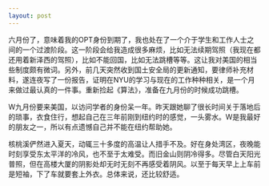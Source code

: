 ```yaml
---
layout: post
---
```

六月份了，意味着我的OPT身份到期了，我也处在了一个介于学生和工作人士之间的一个过渡阶段。这一阶段会给我造成很多麻烦，比如无法续期驾照（我现在都还用着新泽西的驾照），比如不能回国，比如无法跳槽等等。这让我对美国的相当些制度颇有微词。另外，前几天突然收到国土安全局的更新通知，要律师补充材料，遂连夜写了一份报告，证明在NYU的学习与现在的工作种种相关，是一个月来做过最认真的一件事。重新捡起《算法》，准备在九月份的时候成功跳槽。

W九月份要来美国，以访问学者的身份呆一年。昨天跟她聊了很长时间关于落地后的琐事，衣食住行，想起自己在三年前刚到纽约时的感觉，一头雾水。W是我最好的朋友之一，所以有点遗憾自己并不能在纽约帮助她。

核桃溪俨然进入夏天，动辄三十多度的高温让人措手不及。好在身处湾区，夜晚能时刻享受东太平洋的冷风，也不至于太难受。而旧金山则阴冷得多。尽管白天阳光普照，但在高楼大厦的阴影处却无时无刻不再感受着阴风。以至于每天早上上车前是短袖，下了车就要套上外衣。总体来说，还比较舒适。